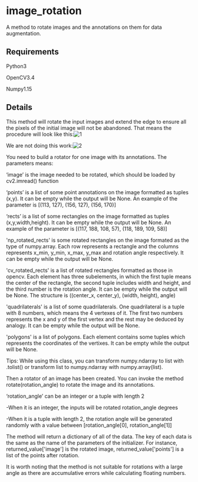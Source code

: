 # image_rotation
A method to rotate images and the annotations on them for data augmentation.

Requirements
-------
Python3

OpenCV3.4

Numpy1.15

Details
-------
This method will rotate the input images and extend the edge to ensure all the pixels of the initial image will not be abandoned.
That means the procedure will look like this:![1](https://github.com/Alpaca07/imgae_rotation/blob/master/examples/sketch1.png)

We are not doing this work:![2](https://github.com/Alpaca07/imgae_rotation/blob/master/examples/sketch2.png)

You need to build a rotator for one image with its annotations. The parameters means:

‘image’ is the image needed to be rotated, which should be loaded by cv2.imread() function

‘points’ is a list of some point annotations on the image formatted as tuples (x,y). It can be empty while the output will be None. An example of the parameter is [(113, 127), (156, 127), (156, 170)]

‘rects’ is a list of some rectangles on the image formatted as tuples (x,y,width,height). It can be empty while the output will be None. An example of the parameter is [(117, 188, 108, 57), (118, 189, 109, 58)]

'np_rotated_rects' is some rotated rectangles on the image formated as the type of numpy.array. Each row represents a rectangle and the columns represents x_min, y_min, x_max, y_max and rotation angle respectively. It can be empty while the output will be None.

'cv_rotated_rects' is a list of rotated rectangles formatted as those in opencv. Each element has three subelements, in which the first tuple means the center of the rectangle, the second tuple includes width and height, and the third number is the rotation angle. It can be empty while the output will be None. The structure is ((center_x, center_y), (width, height), angle)

'quadrilaterals' is a list of some quadrilaterals. One quadrilateral is a tuple with 8 numbers, which means the 4 vertexes of it. The first two numbers represents the x and y of the first vertex and the rest may be deduced by analogy. It can be empty while the output will be None.

'polygons' is a list of polygons. Each element contains some tuples which represents the coordinates of the vertixes. It can be empty while the output will be None.

Tips: While using this class, you can transform numpy.ndarray to list with .tolist() or transform list to numpy.ndarray with numpy.array(list).

Then a rotator of an image has been created. You can invoke the method rotate(rotation_angle) to rotate the image and its annotations.

‘rotation_angle’ can be an integer or a tuple with length 2

-When it is an integer, the inputs will be rotated rotation_angle degrees

-When it is a tuple with length 2, the rotation angle will be generated randomly with a value between [rotation_angle[0], rotation_angle[1]]

The method will return a dictionary of all of the data. The key of each data is the same as the name of the parameters of the initializer. For instance, returned_value['image'] is the rotated image, returned_value['points'] is a list of the points after rotation.


It is worth noting that the method is not suitable for rotations with a large angle as there are accumulative errors while calculating floating numbers.
